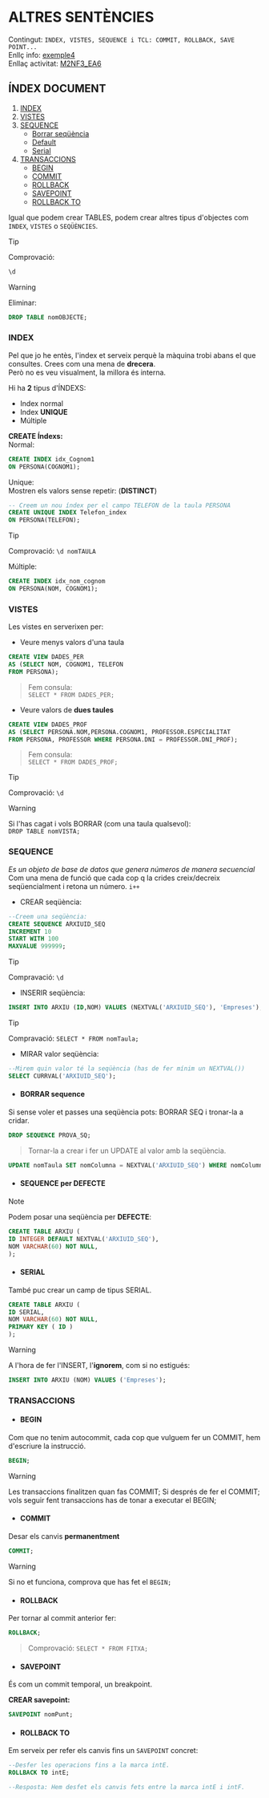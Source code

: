 # ALTRES SENTÈNCIES
Contingut:  `INDEX, VISTES, SEQUENCE i TCL: COMMIT, ROLLBACK, SAVE POINT...`  
Enllç info: [exemple4](https://classroom.google.com/c/NzA1MTYyMjgyNDU1/m/NzE2OTU5NTA0OTM3/details)  
Enllaç activitat: [M2NF3_EA6](activitats/M2NF3EA6_YamashitaIrie.sql)
## ÍNDEX DOCUMENT
1. [INDEX](#index)
2. [VISTES](#vistes)
3. [SEQUENCE](#sequence)
    - [Borrar seqüència](#borrar-sequence)
    - [Default](#sequence-per-defecte)
    - [Serial](#serial)
4. [TRANSACCIONS](#transaccions)
    - [BEGIN](#begin)
    - [COMMIT](#commit)
    - [ROLLBACK](#rollback)
    - [SAVEPOINT](#savepoint)
    - [ROLLBACK TO](#rollback-to)


Igual que podem crear TABLES, podem crear altres tipus d'objectes com `INDEX`, `VISTES` o `SEQÜÈNCIES`.

>[!TIP]  
> Comprovació:
>```sql
>\d
>```

>[!WARNING]  
> Eliminar:
>```sql
>DROP TABLE nomOBJECTE;
>```
>



### INDEX
Pel que jo he entès, l'index et serveix perquè la màquina trobi abans el que consultes. Crees com una mena de **drecera**.  
Però no es veu visualment, la millora és interna.

Hi ha **2** tipus d'ÍNDEXS:
* Index normal
* Index **UNIQUE**
* Múltiple

**CREATE Índexs:**  
Normal:
```sql
CREATE INDEX idx_Cognom1
ON PERSONA(COGNOM1);
```

Unique:  
Mostren els valors sense repetir: (**DISTINCT**)
```sql
-- Creem un nou índex per el campo TELEFON de la taula PERSONA
CREATE UNIQUE INDEX Telefon_index
ON PERSONA(TELEFON);
```

>[!TIP]  
> Comprovació: `\d nomTAULA`

Múltiple:  
```sql
CREATE INDEX idx_nom_cognom
ON PERSONA(NOM, COGNOM1);
```


### VISTES
Les vistes en serverixen per:
* Veure menys valors d'una taula
```sql
CREATE VIEW DADES_PER
AS (SELECT NOM, COGNOM1, TELEFON
FROM PERSONA);
```
>Fem consula:  
>`SELECT * FROM DADES_PER;`

* Veure valors de **dues taules**
```sql
CREATE VIEW DADES_PROF
AS (SELECT PERSONA.NOM,PERSONA.COGNOM1, PROFESSOR.ESPECIALITAT
FROM PERSONA, PROFESSOR WHERE PERSONA.DNI = PROFESSOR.DNI_PROF);
```
>Fem consula:  
>`SELECT * FROM DADES_PROF;`

>[!TIP]  
>Comprovació: `\d`


>[!WARNING]  
>Si l'has cagat i vols BORRAR (com una taula qualsevol):  
>`DROP TABLE nomVISTA;`

### SEQUENCE
*Es un objeto de base de datos que genera números de manera secuencial*  
Com una mena de funció que cada cop q la crides creix/decreix seqüencialment i retona un número. `i++`

* CREAR seqüència:
```sql
--Creem una seqüència:
CREATE SEQUENCE ARXIUID_SEQ
INCREMENT 10
START WITH 100
MAXVALUE 999999;
```

>[!TIP]  
>Compravació: `\d`

* INSERIR seqüència:  
```sql
INSERT INTO ARXIU (ID,NOM) VALUES (NEXTVAL('ARXIUID_SEQ'), 'Empreses');
```
>[!TIP]  
>Compravació: `SELECT * FROM nomTaula;`

* MIRAR valor seqüència:
```sql
--Mirem quin valor té la seqüència (has de fer mínim un NEXTVAL())
SELECT CURRVAL('ARXIUID_SEQ');
```

* #### BORRAR sequence
Si sense voler et passes una seqüència pots: BORRAR SEQ i tronar-la a cridar.  
```sql
DROP SEQUENCE PROVA_SQ;
```

>Tornar-la a crear i fer un UPDATE al valor amb la seqüència.
```sql
UPDATE nomTaula SET nomColumna = NEXTVAL('ARXIUID_SEQ') WHERE nomColumna = "valorPK" ;
```

* #### SEQUENCE per DEFECTE
>[!NOTE]  
>Podem posar una seqüència per **DEFECTE**:
```sql
CREATE TABLE ARXIU (
ID INTEGER DEFAULT NEXTVAL('ARXIUID_SEQ'),
NOM VARCHAR(60) NOT NULL,
);

```

* #### SERIAL
També puc crear un camp de tipus SERIAL.
```sql
CREATE TABLE ARXIU (
ID SERIAL,
NOM VARCHAR(60) NOT NULL,
PRIMARY KEY ( ID )
);
```

>[!WARNING]  
> A l'hora de fer l'INSERT, l'**ignorem**, com si no estigués:

```sql
INSERT INTO ARXIU (NOM) VALUES ('Empreses');
```

### TRANSACCIONS
* #### BEGIN
Com que no tenim autocommit, cada cop que vulguem fer un COMMIT, hem d'escriure la instrucció. 
```sql
BEGIN;
```

>[!WARNING]  
>Les transaccions finalitzen quan fas COMMIT; Si després de fer el COMMIT; vols seguir fent transaccions has de tonar a executar el BEGIN;


* #### COMMIT
Desar els canvis **permanentment**
```sql
COMMIT;
```
>[!WARNING]  
>Si no et funciona, comprova que has fet el `BEGIN;`

* #### ROLLBACK
Per tornar al commit anterior fer:  
```sql
ROLLBACK;
```

> Comprovació: `SELECT * FROM FITXA;`

* #### SAVEPOINT
És com un commit temporal, un breakpoint.  

**CREAR savepoint:**
```sql
SAVEPOINT nomPunt;
```

* #### ROLLBACK TO
Em serveix per refer els canvis fins un `SAVEPOINT` concret:
```sql
--Desfer les operacions fins a la marca intE.
ROLLBACK TO intE;

--Resposta: Hem desfet els canvis fets entre la marca intE i intF.
```


